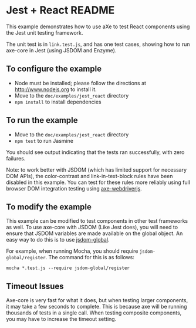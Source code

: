 # Jest + React README #

This example demonstrates how to use aXe to test React components using the 
Jest unit testing framework.

The unit test is in `link.test.js`, and has one test cases, showing how to run
axe-core in Jest (using JSDOM and Enzyme).

## To configure the example ##

* Node must be installed; please follow the directions at http://www.nodejs.org
  to install it.
* Move to the `doc/examples/jest_react` directory
* `npm install` to install dependencies

## To run the example ##

* Move to the `doc/examples/jest_react` directory
* `npm test` to run Jasmine

You should see output indicating that the tests ran successfully, with zero
failures. 

Note: to work better with JSDOM (which has limited support for necessary DOM APIs),
the color-contrast and link-in-text-block rules have been disabled in this example.
You can test for these rules more reliably using full browser DOM integration
testing using [axe-webdriverjs](https://github.com/dequelabs/axe-webdriverjs).

## To modify the example ##

This example can be modified to test components in other test frameworks as well. To use axe-core with JSDOM (Like Jest does), you will need to ensure that JSDOM variables are made available on the global object. An easy way to do this is to use [jsdom-global](https://github.com/rstacruz/jsdom-global).

For example, when running Mocha, you should require `jsdom-global/register`. The command for this is as follows:

```shell
mocha *.test.js --require jsdom-global/register
```

## Timeout Issues ##

Axe-core is very fast for what it does, but when testing larger components, it may take a few seconds to complete. This is because axe will be running thousands of tests in a single call. When testing composite components, you may have to increase the timeout setting.
